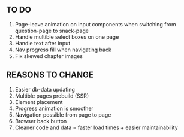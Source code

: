 ## TO DO
01. Page-leave animation on input components when switching from question-page to snack-page
02. Handle multible select boxes on one page
03. Handle text after input
04. Nav progress fill when navigating back
05. Fix skewed chapter images

## REASONS TO CHANGE
01. Easier db-data updating
02. Multible pages prebuild (SSR)
03. Element placement
04. Progress animation is smoother
05. Navigation possible from page to page
06. Browser back button
07. Cleaner code and data = faster load times + easier maintainability